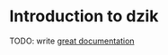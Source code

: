 # Introduction to dzik

TODO: write [great documentation](http://jacobian.org/writing/what-to-write/)
